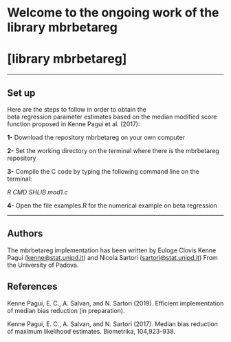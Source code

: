 # Welcome to the ongoing work of the library mbrbetareg

# [library mbrbetareg]

* * *

## Set up
Here are the steps to follow in order to obtain the  
beta regression parameter estimates based on the median modified score function
proposed in Kenne Pagui et al. (2017):

**1-** Download the repository mbrbetareg on your own computer

**2-** Set the working directory on the terminal where there is the mbrbetareg repository

**3-** Compile the C code by typing the following command line on the terminal:

*R CMD SHLIB mod1.c*

**4-**  Open the file examples.R for the numerical example on beta regression

* * *

## Authors

The mbrbetareg implementation has been written by Euloge Clovis Kenne Pagui (kenne@stat.unipd.it) and Nicola Sartori (sartori@stat.unipd.it) From the University of Padova.

## References

Kenne Pagui, E. C., A. Salvan, and N. Sartori (2019). Efficient implementation of median bias reduction (in preparation).

Kenne Pagui, E. C., A. Salvan, and N. Sartori (2017). Median bias
reduction of maximum likelihood estimates. Biometrika, 104,923-938.
